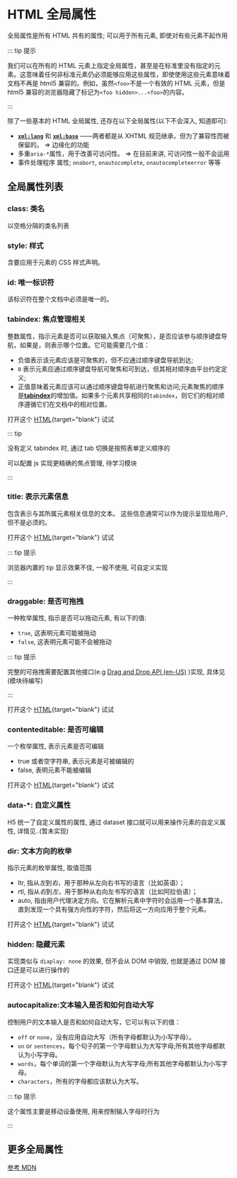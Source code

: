 # HTML 全局属性

全局属性是所有 HTML 共有的属性; 可以用于所有元素, 即使对有些元素不起作用

::: tip 提示

我们可以在所有的 HTML 元素上指定全局属性，甚至是在标准里没有指定的元素。这意味着任何非标准元素仍必须能够应用这些属性，即使使用这些元素意味着文档不再是 html5 兼容的。例如，虽然`<foo>`不是一个有效的 HTML 元素，但是 html5 兼容的浏览器隐藏了标记为`<foo hidden>...<foo>`的内容。

:::

除了一些基本的 HTML 全局属性, 还存在以下全局属性(以下不会深入, 知道即可):

- [**`xml:lang`**](https://developer.mozilla.org/zh-CN/docs/Web/HTML/Global_attributes#attr-xml:lang) 和 [**`xml:base`**](https://developer.mozilla.org/zh-CN/docs/Web/HTML/Global_attributes#attr-xml:base) ——两者都是从 XHTML 规范继承，但为了兼容性而被保留的。 => 边缘化的功能
- 多重`aria-*`属性，用于改善可访问性。 => 在目前来讲, 可访问性一般不会运用
- 事件处理程序 属性; `onabort`, `onautocomplete`, `onautocompleteerror` 等等

## 全局属性列表

### class: 类名

以空格分隔的类名列表

### style: 样式

含要应用于元素的 CSS 样式声明。

### id: 唯一标识符

该标识符在整个文档中必须是唯一的。

### tabindex: 焦点管理相关

整数属性，指示元素是否可以获取输入焦点（可聚焦），是否应该参与顺序键盘导航，如果是，则表示哪个位置。它可能需要几个值：

- 负值表示该元素应该是可聚焦的，但不应通过顺序键盘导航到达;
- `0` 表示元素应通过顺序键盘导航可聚焦和可到达，但其相对顺序由平台约定定义;
- 正值意味着元素应该可以通过顺序键盘导航进行聚焦和访问;元素聚焦的顺序是[**tabindex**](https://developer.mozilla.org/zh-CN/docs/Web/HTML/Global_attributes#attr-tabindex)的增加值。如果多个元素共享相同的`tabindex`，则它们的相对顺序遵循它们在文档中的相对位置。

打开这个 [HTML](/html/01.html?test=tabindex){target="blank"} 试试

::: tip

没有定义 tabindex 时, 通过 tab 切换是按照表单定义顺序的

可以配置 js 实现更精确的焦点管理, 待学习模块

:::

### title: 表示元素信息

包含表示与其所属元素相关信息的文本。 这些信息通常可以作为提示呈现给用户,但不是必须的。

打开这个 [HTML](/html/01.html?test=title){target="blank"} 试试

::: tip 提示

浏览器内置的 tip 显示效果不佳, 一般不使用, 可自定义实现

:::

### draggable: 是否可拖拽

一种枚举属性, 指示是否可以拖动元素, 有以下的值:

- `true`, 这表明元素可能被拖动
- `false`, 这表明元素可能不会被拖动

::: tip 提示

完整的可拖拽需要配置其他接口(e.g [Drag and Drop API (en-US)](https://developer.mozilla.org/en-US/docs/Web/API/HTML_Drag_and_Drop_API) )实现, 具体见(模块待编写)

:::

打开这个 [HTML](/html/01.html?test=draggable){target="blank"} 试试

### contenteditable: 是否可编辑

一个枚举属性, 表示元素是否可编辑

- true 或者空字符串, 表示元素是可被编辑的
- false, 表明元素不能被编辑

打开这个 [HTML](/html/01.html?test=contenteditable){target="blank"} 试试

### data-\*: 自定义属性

H5 统一了自定义属性的属性, 通过 dataset 接口就可以用来操作元素的自定义属性, 详情见..(暂未实现)

### dir: 文本方向的枚举

指示元素的枚举属性, 取值范围

- ltr, 指从*左*到*右*，用于那种从左向右书写的语言（比如英语）；
- rtl, 指从*右*到*左*，用于那种从右向左书写的语言（比如阿拉伯语）；
- auto, 指由用户代理决定方向。它在解析元素中字符时会运用一个基本算法，直到发现一个具有强方向性的字符，然后将这一方向应用于整个元素。

打开这个 [HTML](/html/01.html?test=dir){target="blank"} 试试

### hidden: 隐藏元素

实现类似与 `diaplay: none` 的效果, 但不会从 DOM 中销毁, 也就是通过 DOM 接口还是可以进行操作的

打开这个 [HTML](/html/01.html?test=hidden){target="blank"} 试试

### autocapitalize:文本输入是否和如何自动大写

控制用户的文本输入是否和如何自动大写，它可以有以下的值：

- `off` or `none`，没有应用自动大写（所有字母都默认为小写字母）。
- `on` or `sentences`，每个句子的第一个字母默认为大写字母;所有其他字母都默认为小写字母。
- `words`，每个单词的第一个字母默认为大写字母;所有其他字母都默认为小写字母。
- `characters`，所有的字母都应该默认为大写。

::: tip 提示

这个属性主要是移动设备使用, 用来控制输入字母时行为

:::

## 更多全局属性

[参考 MDN](https://developer.mozilla.org/zh-CN/docs/Web/HTML/Global_attributes#attr-class)
